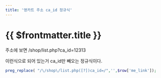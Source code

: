 ```yaml
---
title: '영카트 주소 ca_id 정규식'
---
```


# {{ $frontmatter.title }}


주소에 보면 /shop/list.php?ca_id=12313

이런식으로 되어 있는거 ca_id만 빼오는 정규식이다. 


```php
preg_replace( "/\/shop\/list.php([?])ca_id=/",'',$row['me_link']);
```
